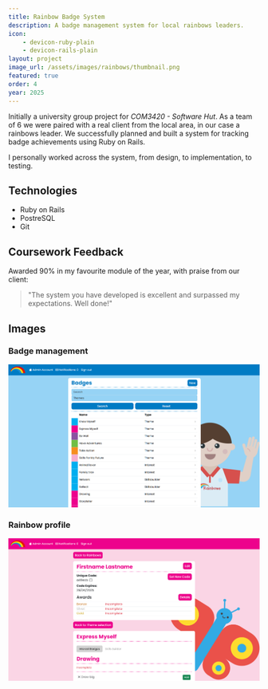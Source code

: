 ```yaml
---
title: Rainbow Badge System
description: A badge management system for local rainbows leaders.
icon: 
    - devicon-ruby-plain
    - devicon-rails-plain
layout: project
image_url: /assets/images/rainbows/thumbnail.png
featured: true
order: 4
year: 2025
---
```

Initially a university group project for *COM3420 - Software Hut*. As a team of 6 we were paired with a real client from the local area, in our case a rainbows leader. We successfully planned and built a system for tracking badge achievements using Ruby on Rails.  

I personally worked across the system, from design, to implementation, to testing.

## Technologies
- Ruby on Rails
- PostreSQL
- Git

## Coursework Feedback
Awarded 90% in my favourite module of the year, with praise from our client:
> "The system you have developed is excellent and surpassed my expectations. Well done!"

## Images
### Badge management
![Badge Management](/assets/images/rainbows/badges.png)
### Rainbow profile
![Rainbow Profile](/assets/images/rainbows/profile.png)
